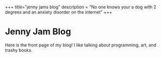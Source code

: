 +++
title="jenny jams blog"
description = "No one knows your a dog with 2 degrees and an anxiety disorder on the internet"
+++

# Jenny Jam Blog

Here is the front page of my blog! I like talking about programming, art, and trashy books.